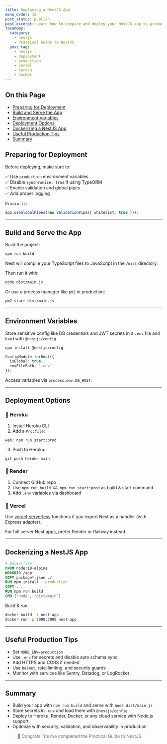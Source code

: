 ```yaml
---
title: Deploying a NestJS App
menu_order: 15
post_status: publish
post_excerpt: Learn how to prepare and deploy your NestJS app to production using platforms like Heroku, Render, Vercel, or a custom server.
taxonomy:
  category:
    - nestjs
    - Practical Guide to NestJS
  post_tag:
    - nestjs
    - deployment
    - production
    - vercel
    - heroku
    - docker
---
```


<div class="toc" markdown="1">

## On this Page

- [Preparing for Deployment](#preparing-for-deployment)
- [Build and Serve the App](#build-and-serve-the-app)
- [Environment Variables](#environment-variables)
- [Deployment Options](#deployment-options)
- [Dockerizing a NestJS App](#dockerizing-a-nestjs-app)
- [Useful Production Tips](#useful-production-tips)
- [Summary](#summary)

</div>

<div class="guru-main" markdown="1">

## Preparing for Deployment

Before deploying, make sure to:

✅ Use `production` environment variables  
✅ Disable `synchronize: true` if using TypeORM  
✅ Enable validation and global pipes  
✅ Add proper logging

In `main.ts`:

```ts
app.useGlobalPipes(new ValidationPipe({ whitelist: true }));
```

---

## Build and Serve the App

Build the project:

```bash
npm run build
```

Nest will compile your TypeScript files to JavaScript in the `/dist` directory.

Then run it with:

```bash
node dist/main.js
```

Or use a process manager like `pm2` in production:

```bash
pm2 start dist/main.js
```

---

## Environment Variables

Store sensitive config like DB credentials and JWT secrets in a `.env` file and load with `@nestjs/config`.

```bash
npm install @nestjs/config
```

```ts
ConfigModule.forRoot({
  isGlobal: true,
  envFilePath: '.env',
});
```

Access variables via `process.env.DB_HOST`.

---

## Deployment Options

### 🔹 Heroku

1. Install Heroku CLI
2. Add a `Procfile`:

```
web: npm run start:prod
```

3. Push to Heroku:

```bash
git push heroku main
```

### 🔹 Render

1. Connect GitHub repo
2. Use `npm run build && npm run start:prod` as build & start command
3. Add `.env` variables via dashboard

### 🔹 Vercel

Use [vercel-serverless](https://vercel.com/docs/serverless-functions/introduction) functions if you export Nest as a handler (with Express adapter).

For full server Nest apps, prefer Render or Railway instead.

---

## Dockerizing a NestJS App

```Dockerfile
# Dockerfile
FROM node:18-alpine
WORKDIR /app
COPY package*.json ./
RUN npm install --production
COPY . .
RUN npm run build
CMD ["node", "dist/main"]
```

Build & run:

```bash
docker build -t nest-app .
docker run -p 3000:3000 nest-app
```

---

## Useful Production Tips

- Set `NODE_ENV=production`
- Use `.env` for secrets and disable auto schema sync
- Add HTTPS and CORS if needed
- Use `helmet`, rate-limiting, and security guards
- Monitor with services like Sentry, Datadog, or LogRocket

---

## Summary

- Build your app with `npm run build` and serve with `node dist/main.js`
- Store secrets in `.env` and load them with `@nestjs/config`
- Deploy to Heroku, Render, Docker, or any cloud service with Node.js support
- Optimize with security, validation, and observability in production

> 🎉 Congrats! You’ve completed the Practical Guide to NestJS.

</div>
